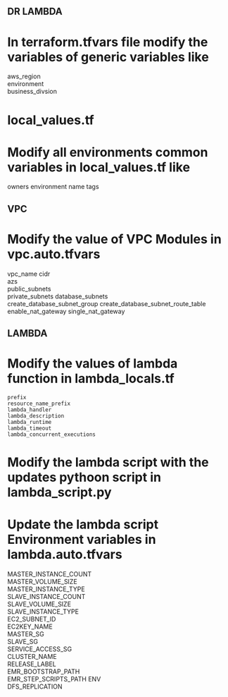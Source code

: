 ## DR LAMBDA

# In terraform.tfvars file modify the variables of generic variables like
  aws_region    
  environment      
  business_divsion

# local_values.tf
# Modify all environments common variables in local_values.tf like
  owners 
  environment 
  name 
  tags

## VPC
# Modify the value of VPC Modules in vpc.auto.tfvars
  vpc_name
  cidr            
  azs             
  public_subnets  
  private_subnets
  database_subnets             
  create_database_subnet_group 
  create_database_subnet_route_table
  enable_nat_gateway 
  single_nat_gateway

## LAMBDA
# Modify the values of lambda function in lambda_locals.tf
    prefix                        
    resource_name_prefix         
    lambda_handler                
    lambda_description            
    lambda_runtime                
    lambda_timeout                
    lambda_concurrent_executions

# Modify the lambda script with the updates pythoon script in lambda_script.py

# Update the lambda script Environment variables in lambda.auto.tfvars
MASTER_INSTANCE_COUNT  
MASTER_VOLUME_SIZE     
MASTER_INSTANCE_TYPE   
SLAVE_INSTANCE_COUNT   
SLAVE_VOLUME_SIZE      
SLAVE_INSTANCE_TYPE   
EC2_SUBNET_ID         
EC2KEY_NAME           
MASTER_SG             
SLAVE_SG              
SERVICE_ACCESS_SG     
CLUSTER_NAME          
RELEASE_LABEL         
EMR_BOOTSTRAP_PATH    
EMR_STEP_SCRIPTS_PATH 
ENV                  
DFS_REPLICATION        
